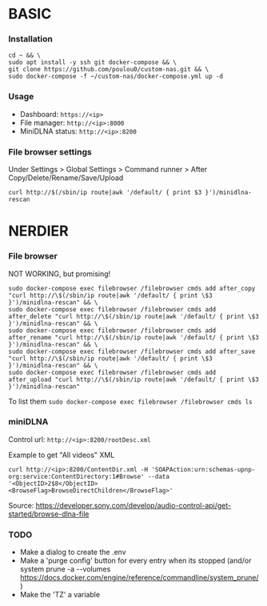 # BASIC
### Installation
```shell
cd ~ && \
sudo apt install -y ssh git docker-compose && \
git clone https://github.com/poulou0/custom-nas.git && \
sudo docker-compose -f ~/custom-nas/docker-compose.yml up -d
```

### Usage
* Dashboard: `https://<ip>`
* File manager: `http://<ip>:8000`
* MiniDLNA status: `http://<ip>:8200`

### File browser settings
Under Settings > Global Settings > Command runner > After Copy/Delete/Rename/Save/Upload
```shell
curl http://$(/sbin/ip route|awk '/default/ { print $3 }')/minidlna-rescan
```

# NERDIER

### File browser
NOT WORKING, but promising!
```shell
sudo docker-compose exec filebrowser /filebrowser cmds add after_copy "curl http://\$(/sbin/ip route|awk '/default/ { print \$3 }')/minidlna-rescan" && \
sudo docker-compose exec filebrowser /filebrowser cmds add after_delete "curl http://\$(/sbin/ip route|awk '/default/ { print \$3 }')/minidlna-rescan" && \
sudo docker-compose exec filebrowser /filebrowser cmds add after_rename "curl http://\$(/sbin/ip route|awk '/default/ { print \$3 }')/minidlna-rescan" && \
sudo docker-compose exec filebrowser /filebrowser cmds add after_save "curl http://\$(/sbin/ip route|awk '/default/ { print \$3 }')/minidlna-rescan" && \
sudo docker-compose exec filebrowser /filebrowser cmds add after_upload "curl http://\$(/sbin/ip route|awk '/default/ { print \$3 }')/minidlna-rescan"
```
To list them `sudo docker-compose exec filebrowser /filebrowser cmds ls`

### miniDLNA
Control url: `http://<ip>:8200/rootDesc.xml`

Example to get "All videos" XML
```shell
curl http://<ip>:8200/ContentDir.xml -H 'SOAPAction:urn:schemas-upnp-org:service:ContentDirectory:1#Browse' --data '<ObjectID>2$8</ObjectID><BrowseFlag>BrowseDirectChildren</BrowseFlag>'
```
Source: https://developer.sony.com/develop/audio-control-api/get-started/browse-dlna-file

### TODO

* Make a dialog to create the .env
* Make a 'purge config' button for every entry when its stopped (and/or system prune -a --volumes https://docs.docker.com/engine/reference/commandline/system_prune/)
* Make the 'TZ' a variable
